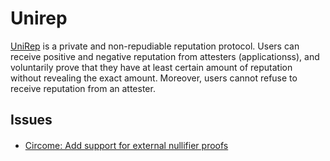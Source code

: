 # Unirep

[UniRep](https://github.com/Unirep/Unirep) is a private and non-repudiable reputation protocol. Users can receive positive and negative reputation from attesters (applicationss), and voluntarily prove that they have at least certain amount of reputation without revealing the exact amount. Moreover, users cannot refuse to receive reputation from an attester.


## Issues

- [Circome: Add support for external nullifier proofs](https://github.com/Unirep/Unirep/issues/259)　
